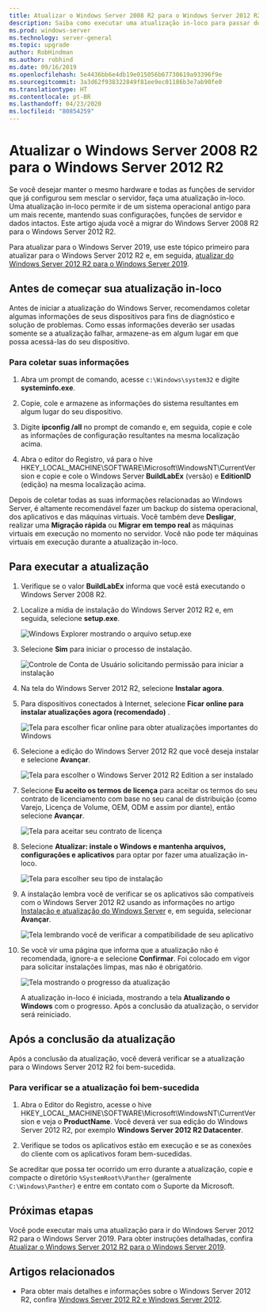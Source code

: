 ```yaml
---
title: Atualizar o Windows Server 2008 R2 para o Windows Server 2012 R2 | Microsoft Docs
description: Saiba como executar uma atualização in-loco para passar do Windows Server 2008 R2 para o Windows Server 2012 R2.
ms.prod: windows-server
ms.technology: server-general
ms.topic: upgrade
author: RobHindman
ms.author: robhind
ms.date: 09/16/2019
ms.openlocfilehash: 5e4436bb6e4db19e015056b67730619a93396f9e
ms.sourcegitcommit: 3a3d62f938322849f81ee9ec01186b3e7ab90fe0
ms.translationtype: HT
ms.contentlocale: pt-BR
ms.lasthandoff: 04/23/2020
ms.locfileid: "80854259"
---
```

# <a name="upgrade-windows-server-2008-r2-to-windows-server-2012-r2"></a>Atualizar o Windows Server 2008 R2 para o Windows Server 2012 R2

Se você desejar manter o mesmo hardware e todas as funções de servidor que já configurou sem mesclar o servidor, faça uma atualização in-loco. Uma atualização in-loco permite ir de um sistema operacional antigo para um mais recente, mantendo suas configurações, funções de servidor e dados intactos. Este artigo ajuda você a migrar do Windows Server 2008 R2 para o Windows Server 2012 R2.

Para atualizar para o Windows Server 2019, use este tópico primeiro para atualizar para o Windows Server 2012 R2 e, em seguida, [atualizar do Windows Server 2012 R2 para o Windows Server 2019](upgrade-2012r2-to-2019.md).

## <a name="before-you-begin-your-in-place-upgrade"></a>Antes de começar sua atualização in-loco

Antes de iniciar a atualização do Windows Server, recomendamos coletar algumas informações de seus dispositivos para fins de diagnóstico e solução de problemas. Como essas informações deverão ser usadas somente se a atualização falhar, armazene-as em algum lugar em que possa acessá-las do seu dispositivo.

### <a name="to-collect-your-info"></a>Para coletar suas informações

1. Abra um prompt de comando, acesse `c:\Windows\system32` e digite **systeminfo.exe**.

2. Copie, cole e armazene as informações do sistema resultantes em algum lugar do seu dispositivo.

3. Digite **ipconfig /all** no prompt de comando e, em seguida, copie e cole as informações de configuração resultantes na mesma localização acima.

4. Abra o editor do Registro, vá para o hive HKEY_LOCAL_MACHINE\SOFTWARE\Microsoft\WindowsNT\CurrentVersion e copie e cole o Windows Server **BuildLabEx** (versão) e **EditionID** (edição) na mesma localização acima.

Depois de coletar todas as suas informações relacionadas ao Windows Server, é altamente recomendável fazer um backup do sistema operacional, dos aplicativos e das máquinas virtuais. Você também deve **Desligar**, realizar uma **Migração rápida** ou **Migrar em tempo real** as máquinas virtuais em execução no momento no servidor. Você não pode ter máquinas virtuais em execução durante a atualização in-loco.

## <a name="to-perform-the-upgrade"></a>Para executar a atualização

1. Verifique se o valor **BuildLabEx** informa que você está executando o Windows Server 2008 R2.

2. Localize a mídia de instalação do Windows Server 2012 R2 e, em seguida, selecione **setup.exe**.

    ![Windows Explorer mostrando o arquivo setup.exe](media/upgrade-2008r2-2012r2/setup-2012r2.png)

3. Selecione **Sim** para iniciar o processo de instalação.

    ![Controle de Conta de Usuário solicitando permissão para iniciar a instalação](media/upgrade-2008r2-2012r2/start-setup-uac-box.png)

4. Na tela do Windows Server 2012 R2, selecione **Instalar agora**.

5. Para dispositivos conectados à Internet, selecione **Ficar online para instalar atualizações agora (recomendado)** .

    ![Tela para escolher ficar online para obter atualizações importantes do Windows](media/upgrade-2008r2-2012r2/imp-updates-win-setup.png)

6. Selecione a edição do Windows Server 2012 R2 que você deseja instalar e selecione **Avançar**.

    ![Tela para escolher o Windows Server 2012 R2 Edition a ser instalado](media/upgrade-2008r2-2012r2/select-os-edition.png)

7. Selecione **Eu aceito os termos de licença** para aceitar os termos do seu contrato de licenciamento com base no seu canal de distribuição (como Varejo, Licença de Volume, OEM, ODM e assim por diante), então selecione **Avançar**.

    ![Tela para aceitar seu contrato de licença](media/upgrade-2008r2-2012r2/license-terms.png)

8. Selecione **Atualizar: instale o Windows e mantenha arquivos, configurações e aplicativos** para optar por fazer uma atualização in-loco.

    ![Tela para escolher seu tipo de instalação](media/upgrade-2008r2-2012r2/choose-install-upgrade.png)

9. A instalação lembra você de verificar se os aplicativos são compatíveis com o Windows Server 2012 R2 usando as informações no artigo [Instalação e atualização do Windows Server](https://docs.microsoft.com/windows-server/get-started/installation-and-upgrade) e, em seguida, selecionar **Avançar**.

    ![Tela lembrando você de verificar a compatibilidade de seu aplicativo](media/upgrade-2008r2-2012r2/compatibility-report.png)

10. Se você vir uma página que informa que a atualização não é recomendada, ignore-a e selecione **Confirmar**. Foi colocado em vigor para solicitar instalações limpas, mas não é obrigatório.

    ![Tela mostrando o progresso da atualização](media/upgrade-2008r2-2012r2/upgrading-windows-with-progress.png)

    A atualização in-loco é iniciada, mostrando a tela **Atualizando o Windows** com o progresso. Após a conclusão da atualização, o servidor será reiniciado.

## <a name="after-your-upgrade-is-done"></a>Após a conclusão da atualização

Após a conclusão da atualização, você deverá verificar se a atualização para o Windows Server 2012 R2 foi bem-sucedida.

### <a name="to-make-sure-your-upgrade-was-successful"></a>Para verificar se a atualização foi bem-sucedida

1. Abra o Editor do Registro, acesse o hive HKEY_LOCAL_MACHINE\SOFTWARE\Microsoft\WindowsNT\CurrentVersion e veja o **ProductName**. Você deverá ver sua edição do Windows Server 2012 R2, por exemplo **Windows Server 2012 R2 Datacenter**.

2. Verifique se todos os aplicativos estão em execução e se as conexões do cliente com os aplicativos foram bem-sucedidas.

Se acreditar que possa ter ocorrido um erro durante a atualização, copie e compacte o diretório `%SystemRoot%\Panther` (geralmente `C:\Windows\Panther`) e entre em contato com o Suporte da Microsoft.

## <a name="next-steps"></a>Próximas etapas

Você pode executar mais uma atualização para ir do Windows Server 2012 R2 para o Windows Server 2019. Para obter instruções detalhadas, confira [Atualizar o Windows Server 2012 R2 para o Windows Server 2019](upgrade-2012r2-to-2019.md).

## <a name="related-articles"></a>Artigos relacionados

- Para obter mais detalhes e informações sobre o Windows Server 2012 R2, confira [Windows Server 2012 R2 e Windows Server 2012](https://docs.microsoft.com/previous-versions/windows/it-pro/windows-server-2012-R2-and-2012/hh801901(v=ws.11)).
